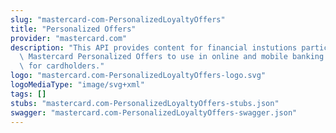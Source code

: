```yaml
---
slug: "mastercard-com-PersonalizedLoyaltyOffers"
title: "Personalized Offers"
provider: "mastercard.com"
description: "This API provides content for financial instutions participating in\
  \ Mastercard Personalized Offers to use in online and mobile banking applications\
  \ for cardholders."
logo: "mastercard.com-PersonalizedLoyaltyOffers-logo.svg"
logoMediaType: "image/svg+xml"
tags: []
stubs: "mastercard.com-PersonalizedLoyaltyOffers-stubs.json"
swagger: "mastercard.com-PersonalizedLoyaltyOffers-swagger.json"
---
```

